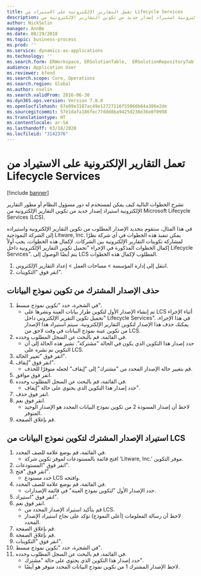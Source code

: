 ```yaml
---
title: تعمل التقارير الإلكترونية على الاستيراد من Lifecycle Services
description: تشرح الخطوات التالية كيف يمكن لمستخدم له دور مسؤول النظام أو مطور التقارير الإلكترونية استيراد إصدار جديد من تكوين التقارير الإلكترونية من Microsoft Lifecycle Services (LCS).
author: NickSelin
manager: AnnBe
ms.date: 08/29/2018
ms.topic: business-process
ms.prod: ''
ms.service: dynamics-ax-applications
ms.technology: ''
ms.search.form: ERWorkspace, ERSolutionTable,  ERSolutionRepositoryTable, ERSolutionImport
audience: Application User
ms.reviewer: kfend
ms.search.scope: Core, Operations
ms.search.region: Global
ms.author: nselin
ms.search.validFrom: 2016-06-30
ms.dyn365.ops.version: Version 7.0.0
ms.openlocfilehash: 67e09e3187ac49e12727116f55066b64a386e2de
ms.sourcegitcommit: 57e1dafa186fec77ddd8ba9425d238e36e0f0998
ms.translationtype: HT
ms.contentlocale: ar-SA
ms.lasthandoff: 03/18/2020
ms.locfileid: "3142376"
---
```

# <a name="er-import-a-configuration-from-lifecycle-services"></a>تعمل التقارير الإلكترونية على الاستيراد من Lifecycle Services

[!include [banner](../../includes/banner.md)]

تشرح الخطوات التالية كيف يمكن لمستخدم له دور مسؤول النظام أو مطور التقارير الإلكترونية استيراد إصدار جديد من تكوين التقارير الإلكترونية من Microsoft Lifecycle Services (LCS).

في هذا المثال، ستقوم بتحديد الإصدار المطلوب من تكوين التقارير الإلكترونية واستيراده إلى الشركة النموذجية Litware, Inc. يمكن تنفيذ هذه الخطوات في أي شركة نظرًا لمشاركة تكوينات التقارير الإلكترونية بين الشركات. لإكمال هذه الخطوات، يجب أولاً إكمال الخطوات المذكورة في الإجراء "تحميل تكوين التقارير الإلكترونية داخل Lifecycle Services". يتم أيضًا الوصول إلى LCS المطلوب لإكمال هذه الخطوات.

1. انتقل إلى إدارة المؤسسة > مساحات العمل‬ > إعداد التقارير الإلكتروني‬.
2. انقر فوق "التكوينات".

## <a name="delete-a-shared-version-of-data-model-configuration"></a>حذف الإصدار المشترك من تكوين نموذج البيانات
1. في الشجرة، حدد "تكوين نموذج مبسط".
    * تم إنشاء الإصدار الأول لتكوين طراز بيانات العينة ونشرها على LCS أثناء الإجراء "تحميل تكوين التقرير الإلكتروني داخل Lifecycle Services". في هذا الإجراء، يمكنك حذف هذا الإصدار لتكوين التقارير الإلكترونية. سيتم استيراد هذا الإصدار من تكوين عينة نموذج البيانات في وقت لاحق من LCS.  
2. في القائمة، قم بالبحث عن السجل المطلوب وحدده.
    * حدد إصدار هذا التكوين الذي يكون في الحالة "مشتركة". تشير هذه الحالة إلى أن التكوين تم نشره على LCS.  
3. انقر فوق "تغيير الحالة".
4. انقر فوق "إيقاف".
    * قم بتغيير حالة الإصدار المحدد من "مشترك" إلى "إيقاف" لجعله متوفرًا للحذف.  
5. انقر فوق موافق.
6. في القائمة، قم بالبحث عن السجل المطلوب وحدده.
    * حدد إصدار هذا التكوين الذي يحتوي على حالة "إيقاف".  
7. انقر فوق حذف.
8. انقر فوق نعم.
    * لاحظ أن إصدار المسودة 2 من تكوين نموذج البيانات المحدد هو الإصدار الوحيد المتوفر.  
9. قم بإغلاق الصفحة.

## <a name="import-a-shared-version-of-data-model-configuration-from-lcs"></a>استيراد الإصدار المشترك لتكوين نموذج البيانات من LCS
1. في القائمة، قم بوضع علامة للصف المحدد.
    * افتح قائمة بالمستودعات لموفر تكوين شركة ‘Litware, Inc.’ موفر التكوين.  
2. انقر فوق "المستودعات".
3. انقر فوق "فتح".
    * حدد مستودع LCS وافتحه.  
4. في القائمة، قم بوضع علامة للصف المحدد.
    * حدد الإصدار الأول "لتكوين نموذج العينة" في قائمة الإصدارات.  
5. انقر فوق "استيراد".
6. انقر فوق نعم.
    * قم بتأكيد استيراد الإصدار المحدد من LCS.  
    * لاحظ أن رسالة المعلومات (أعلى النموذج) تؤكد على نجاح استيراد الإصدار المحدد.  
7. قم بإغلاق الصفحة.
8. قم بإغلاق الصفحة.
9. انقر فوق "التكوينات".
10. في الشجرة، حدد "تكوين نموذج مبسط".
11. في القائمة، قم بالبحث عن السجل المطلوب وحدده.
    * حدد إصدار هذا التكوين الذي يحتوي على حالة "مشترك".  
    * لاحظ الإصدار المشترك 1 من تكوين نموذج البيانات المحدد متوفر هو أيضًا.  


